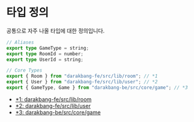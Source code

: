 # 타입 정의

공통으로 자주 나올 타입에 대한 정의입니다.

```typescript
// Aliases
export type GameType = string;
export type RoomId = number;
export type UserId = string;

// Core Types
export { Room } from "darakbang-fe/src/lib/room"; // *1
export { User } from "darakbang-fe/src/lib/user"; // *2
export { GameType, Game } from "darakbang-be/src/core/game"; // *3
```

- [\*1: darakbang-fe/src/lib/room](https://gitlab.com/Team-StarGarden/Darakbang/darakbang-fe/blob/master/src/lib/room.ts)
- [\*2: darakbang-fe/src/lib/user](https://gitlab.com/Team-StarGarden/Darakbang/darakbang-fe/blob/master/src/lib/user.ts)
- [\*3: darakbang-be/src/core/game](https://gitlab.com/Team-StarGarden/Darakbang/darakbang-be/blob/master/src/core/game.ts)
